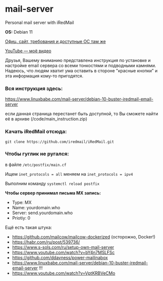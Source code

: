 # mail-server
Personal mail server with iRedMail

**OS:** Debian 11

[Офиц. сайт, требования и доступные ОС там же](https://iredmail.org)

[YouTube — моё видео](https://www.youtube.com/watch?v=qGdR1eag06Q)

Друзья, Вашему вниманию представлена инструкция по установке и настройке email сервера со всеми тонкостями и подводными камнями. Надеюсь, что людям хватит ума оставить в стороне "красные кнопки" и эта информация кому-то пригодятся.

### Вся инструкция здесь:

https://www.linuxbabe.com/mail-server/debian-10-buster-iredmail-email-server

если данная страница перестанет быть доступной, то Вы сможете найти её в архиве (/code/main_instruction.zip)

### Качать iRedMail отсюда:

```git clone https://github.com/iredmail/iRedMail.git```

### Чтобы гуглик не ругался:

в файле ```/etc/postfix/main.cf```

Ищем ```inet_protocols = all``` меняем на ```inet_protocols = ipv4```

Выполним команду
```systemctl reload postfix```

**Чтобы сервер принимал письма MX запись:**
- Type: MX
- Name: yourdomain.who
- Server: send.yourdomain.who
- Priotiy: 0

Ещё есть такая штука:
 - https://github.com/mailcow/mailcow-dockerized (осторожно, Docker!)
 - https://habr.com/ru/post/539736/
 - https://www.s-sols.com/ru/setup-own-mail-server
 - https://www.youtube.com/watch?v=bY4n7MSLFSc
 - https://github.com/ddavness/power-mailinabox
 - https://www.linuxbabe.com/mail-server/debian-10-buster-iredmail-email-server !!!
 - https://www.youtube.com/watch?v=VptKRBVeCMo
